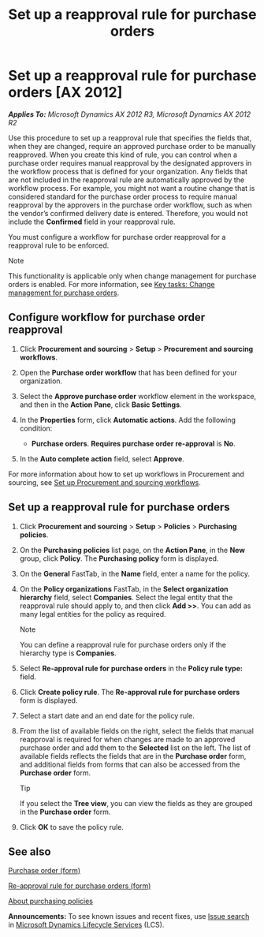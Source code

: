 ﻿---
title: Set up a reapproval rule for purchase orders
TOCTitle: Set up a reapproval rule for purchase orders
ms:assetid: 8b28192a-2525-417d-8611-350a0c2ba2fd
ms:mtpsurl: https://technet.microsoft.com/en-us/library/JJ683229(v=AX.60)
ms:contentKeyID: 49684852
ms.date: 04/18/2014
mtps_version: v=AX.60
---

# Set up a reapproval rule for purchase orders [AX 2012]


_**Applies To:** Microsoft Dynamics AX 2012 R3, Microsoft Dynamics AX 2012 R2_

Use this procedure to set up a reapproval rule that specifies the fields that, when they are changed, require an approved purchase order to be manually reapproved. When you create this kind of rule, you can control when a purchase order requires manual reapproval by the designated approvers in the workflow process that is defined for your organization. Any fields that are not included in the reapproval rule are automatically approved by the workflow process. For example, you might not want a routine change that is considered standard for the purchase order process to require manual reapproval by the approvers in the purchase order workflow, such as when the vendor’s confirmed delivery date is entered. Therefore, you would not include the **Confirmed** field in your reapproval rule.

You must configure a workflow for purchase order reapproval for a reapproval rule to be enforced.


> [!NOTE]
> <P>This functionality is applicable only when change management for purchase orders is enabled. For more information, see <A href="key-tasks-change-management-for-purchase-orders.md">Key tasks: Change management for purchase orders</A>.</P>



## Configure workflow for purchase order reapproval

1.  Click **Procurement and sourcing** \> **Setup** \> **Procurement and sourcing workflows**.

2.  Open the **Purchase order workflow** that has been defined for your organization.

3.  Select the **Approve purchase order** workflow element in the workspace, and then in the **Action Pane**, click **Basic Settings**.

4.  In the **Properties** form, click **Automatic actions**. Add the following condition:
    
      - **Purchase orders**. **Requires purchase order re-approval** is **No**.

5.  In the **Auto complete action** field, select **Approve**.

For more information about how to set up workflows in Procurement and sourcing, see [Set up Procurement and sourcing workflows](set-up-procurement-and-sourcing-workflows.md).

## Set up a reapproval rule for purchase orders

1.  Click **Procurement and sourcing** \> **Setup** \> **Policies** \> **Purchasing policies**.

2.  On the **Purchasing policies** list page, on the **Action Pane**, in the **New** group, click **Policy**. The **Purchasing policy** form is displayed.

3.  On the **General** FastTab, in the **Name** field, enter a name for the policy.

4.  On the **Policy organizations** FastTab, in the **Select organization hierarchy** field, select **Companies**. Select the legal entity that the reapproval rule should apply to, and then click **Add \>\>**. You can add as many legal entities for the policy as required.
    

    > [!NOTE]
    > <P>You can define a reapproval rule for purchase orders only if the hierarchy type is <STRONG>Companies</STRONG>.</P>



5.  Select **Re-approval rule for purchase orders** in the **Policy rule type:** field.

6.  Click **Create policy rule**. The **Re-approval rule for purchase orders** form is displayed.

7.  Select a start date and an end date for the policy rule.

8.  From the list of available fields on the right, select the fields that manual reapproval is required for when changes are made to an approved purchase order and add them to the **Selected** list on the left. The list of available fields reflects the fields that are in the **Purchase order** form, and additional fields from forms that can also be accessed from the **Purchase order** form.
    

    > [!TIP]
    > <P>If you select the <STRONG>Tree view</STRONG>, you can view the fields as they are grouped in the <STRONG>Purchase order</STRONG> form.</P>



9.  Click **OK** to save the policy rule.

## See also

[Purchase order (form)](https://technet.microsoft.com/en-us/library/aa557983\(v=ax.60\))

[Re-approval rule for purchase orders (form)](https://technet.microsoft.com/en-us/library/jj680083\(v=ax.60\))

[About purchasing policies](about-purchasing-policies.md)

  
**Announcements:** To see known issues and recent fixes, use [Issue search](http://go.microsoft.com/fwlink/?linkid=389258) in [Microsoft Dynamics Lifecycle Services](http://go.microsoft.com/fwlink/?linkid=306505) (LCS).

